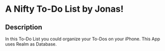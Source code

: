 # A Nifty To-Do List by Jonas!
## Description
In this To-Do List you could organize your To-Dos on your iPhone. This App uses Realm as Database.
